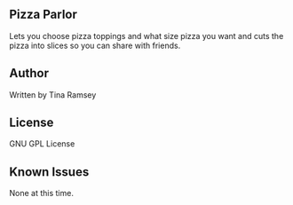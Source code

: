 ## Pizza Parlor

Lets you choose pizza toppings and what size pizza you want and cuts the pizza into slices so you can share with friends.

## Author

Written by Tina Ramsey

## License

GNU GPL License

## Known Issues

None at this time.
